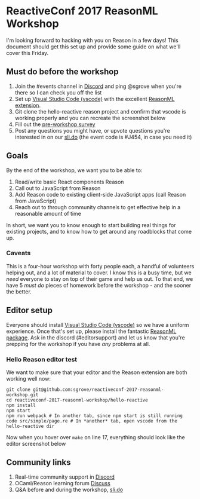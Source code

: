# ReactiveConf 2017 ReasonML Workshop
I'm looking forward to hacking with you on Reason in a few days! This document should get this set up and provide some guide on what we'll cover this Friday.

## **Must do before the workshop**
1. Join the #events channel in [Discord](https://discordapp.com/invite/reasonml) and ping @sgrove when you're there so I can check you off the list
1. Set up [Visual Studio Code (vscode)](https://code.visualstudio.com/download) with the excellent [ReasonML extension](https://github.com/reasonml-editor/vscode-reasonml#installation).
1. Git clone the hello-reactive reason project and confirm that vscode is working properly and you can recreate the screenshot below
1. Fill out the [pre-workshop survey](https://docs.google.com/forms/d/e/1FAIpQLSewNF0VAcHNo7S-FWkmR7UgVPy0coBsD-Q99OjAyd7Cj8QFmg/viewform)
1. Post any questions you might have, or upvote questions you're interested in on our [sli.do](https://app.sli.do/event/9uz4av5n/ask) (the event code is #J454, in case you need it)

## Goals
By the end of the workshop, we want you to be able to:

1. Read/write basic React components Reason
1. Call out to JavaScript from Reason
1. Add Reason code to existing client-side JavaScript apps (call Reason from JavaScript)
1. Reach out to through community channels to get effective help in a reasonable amount of time

In short, we want you to know enough to start building real things for existing projects, and to know how to get around any roadblocks that come up.

### Caveats
This is a four-hour workshop with forty people each, a handful of volunteers helping out, and a lot of material to cover. I know this is a busy time, but we *need* everyone to stay on top of their game and help us out. To that end, we have 5 *must do* pieces of homework before the workshop - and the sooner the better.

## Editor setup
Everyone should install [Visual Studio Code (vscode)](https://code.visualstudio.com/download) so we have a uniform experience. Once that's set up, please install the fantastic [ReasonML package](https://github.com/reasonml-editor/vscode-reasonml#installation). Ask in the discord (#editorsupport) and let us know that you're prepping for the workshop if you have *any* problems at all.

### Hello Reason editor test

We want to make sure that your editor and the Reason extension are both working well now:

    git clone git@github.com:sgrove/reactiveconf-2017-reasonml-workshop.git
    cd reactiveconf-2017-reasonml-workshop/hello-reactive
    npm install
    npm start
    npm run webpack # In another tab, since npm start is still running
    code src/simple/page.re # In *another* tab, open vscode from the hello-reactive dir
    
Now when you hover over `make` on line 17, everything should look like the editor screenshot below

## Community links
1. Real-time community support in [Discord](https://discordapp.com/invite/reasonml)
1. OCaml/Reason learning forum [Discuss](https://discuss.ocaml.org/c/learning)
1. Q&A before and during the workshop, [sli.do](https://app.sli.do/event/9uz4av5n/ask)
